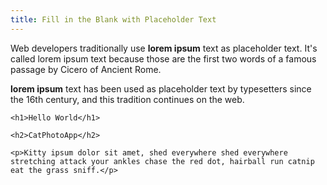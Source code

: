 ```yaml
---
title: Fill in the Blank with Placeholder Text
---
```

Web developers traditionally use **lorem ipsum** text as placeholder text. It's called lorem ipsum text because those are the first two words of a famous passage by Cicero of Ancient Rome.

**lorem ipsum** text has been used as placeholder text by typesetters since the 16th century, and this tradition continues on the web.

    <h1>Hello World</h1>

    <h2>CatPhotoApp</h2>

    <p>Kitty ipsum dolor sit amet, shed everywhere shed everywhere stretching attack your ankles chase the red dot, hairball run catnip eat the grass sniff.</p>
